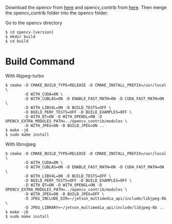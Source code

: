 Download the opencv from [here](https://github.com/opencv/opencv) and opencv_contrib from [here](https://github.com/opencv/opencv_contrib). Then merge the opencv_contrib folder into the opencv folder.

Go to the opencv directory
```
$ cd opencv-[version]
$ mkdir build
$ cd build
```


# Build Command
With libjpeg-turbo
```
$ cmake -D CMAKE_BUILD_TYPE=RELEASE -D CMAKE_INSTALL_PREFIX=/usr/local \
        -D WITH_CUDA=ON \
        -D WITH_CUBLAS=ON -D ENABLE_FAST_MATH=ON -D CUDA_FAST_MATH=ON \
        -D WITH_LIBV4L=ON -D BUILD_TESTS=OFF \
        -D BUILD_PERF_TESTS=OFF -D BUILD_EXAMPLES=OFF \
        -D WITH_QT=ON -D WITH_OPENGL=ON -D OPENCV_EXTRA_MODULES_PATH=../opencv_contrib/modules \
        -D WITH_JPEG=ON -D BUILD_JPEG=ON ..
$ make -j6
$ sudo make install
```

With libnvjpeg
```
$ cmake -D CMAKE_BUILD_TYPE=RELEASE -D CMAKE_INSTALL_PREFIX=/usr/local \
        -D WITH_CUDA=ON \
        -D WITH_CUBLAS=ON -D ENABLE_FAST_MATH=ON -D CUDA_FAST_MATH=ON \
        -D WITH_LIBV4L=ON -D BUILD_TESTS=OFF \
        -D BUILD_PERF_TESTS=OFF -D BUILD_EXAMPLES=OFF \
        -D WITH_QT=ON -D WITH_OPENGL=ON -D OPENCV_EXTRA_MODULES_PATH=../opencv_contrib/modules \
        -D WITH_JPEG=ON -D BUILD_JPEG=OFF \
        -D JPEG_INCLUDE_DIR=~/jetson_multimedia_api/include/libjpeg-8b \
        -D JPEG_LIBRARY=~/jetson_multimedia_api/include/libjpeg-8b ..
$ make -j6
$ sudo make install
```
